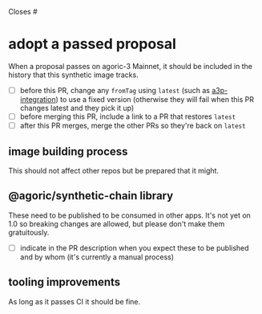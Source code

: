 <!--
Thank you for submitting a pull request!

Please delete the sections below that aren pertinent to your PR
and then fulfill the remaining checklist items before merging.
-->

Closes #

# adopt a passed proposal
When a proposal passes on agoric-3 Mainnet, it should be included in the history that this synthetic image tracks.

- [ ] before this PR, change any `fromTag` using `latest` (such as [a3p-integration](https://github.com/Agoric/agoric-sdk/blob/master/a3p-integration/package.json)) to use a fixed version (otherwise they will fail when this PR changes latest and they pick it up)
- [ ] before merging this PR, include a link to a PR that restores `latest`
- [ ] after this PR merges, merge the other PRs so they're back on `latest`

## image building process

This should not affect other repos but be prepared that it might.

## @agoric/synthetic-chain library
These need to be published to be consumed in other apps. It's not yet on 1.0 so breaking changes are allowed, but please don't make them gratuitously.

- [ ] indicate in the PR description when you expect these to be published and by whom (it's currently a manual process)

## tooling improvements

As long as it passes CI it should be fine.

